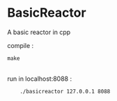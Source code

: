 # BasicReactor
A basic reactor in cpp

compile :

    make

<br>
run in localhost:8088 :

        ./basicreactor 127.0.0.1 8088
